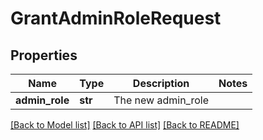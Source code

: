 # GrantAdminRoleRequest

## Properties
Name | Type | Description | Notes
------------ | ------------- | ------------- | -------------
**admin_role** | **str** | The new admin_role | 

[[Back to Model list]](../README.md#documentation-for-models) [[Back to API list]](../README.md#documentation-for-api-endpoints) [[Back to README]](../README.md)

